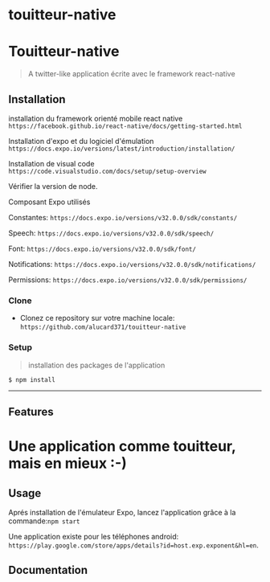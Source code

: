 # touitteur-native


# Touitteur-native

> A twitter-like application écrite avec le framework react-native 

## Installation

installation du framework orienté mobile react native
`https://facebook.github.io/react-native/docs/getting-started.html`

Installation d'expo et du logiciel d'émulation
`https://docs.expo.io/versions/latest/introduction/installation/`

Installation de visual code
`https://code.visualstudio.com/docs/setup/setup-overview`

Vérifier la version de node.

Composant Expo utilisés

Constantes:
`https://docs.expo.io/versions/v32.0.0/sdk/constants/`

Speech:
`https://docs.expo.io/versions/v32.0.0/sdk/speech/`

Font:
`https://docs.expo.io/versions/v32.0.0/sdk/font/`

Notifications:
`https://docs.expo.io/versions/v32.0.0/sdk/notifications/`

Permissions:
`https://docs.expo.io/versions/v32.0.0/sdk/permissions/`

### Clone

- Clonez ce repository sur votre machine locale: `https://github.com/alucard371/touitteur-native`

### Setup

> installation des packages de l'application

`$ npm install`

---

## Features

# Une application comme touitteur, mais en mieux :-)

## Usage

Aprés installation de l'émulateur Expo, lancez l'application grâce à la commande:`npm start`

Une application existe pour les téléphones android: `https://play.google.com/store/apps/details?id=host.exp.exponent&hl=en`.

## Documentation


